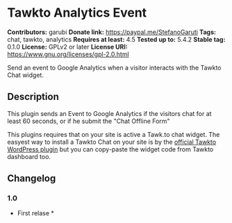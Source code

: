 # Tawkto Analytics Event #
**Contributors:** garubi
**Donate link:** https://paypal.me/StefanoGaruti
**Tags:** chat, tawkto, analytics
**Requires at least:** 4.5
**Tested up to:** 5.4.2
**Stable tag:** 0.1.0
**License:** GPLv2 or later
**License URI:** https://www.gnu.org/licenses/gpl-2.0.html

Send an event to Google Analytics when a visitor interacts with the Tawkto Chat widget.

## Description ##

This plugin sends an Event to Google Analytics if the visitors chat for at least 60 seconds, or if he submit the "Chat Offline Form"

This plugins requires that on your site is active a Tawk.to chat widget. The easyest way to install a Tawkto Chat on your site is by the [official Tawkto WordPress plugin](https://it.wordpress.org/plugins/tawkto-live-chat/) but you can copy-paste the widget code from Tawkto dashboard too.

## Changelog ##

### 1.0 ###
* First relase *
